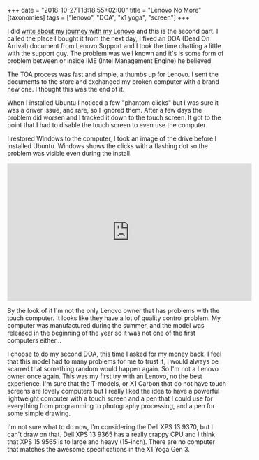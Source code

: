 +++
date = "2018-10-27T18:18:55+02:00"
title = "Lenovo No More"
[taxonomies]
tags = ["lenovo", "DOA", "x1 yoga", "screen"]
+++

I did [write about my journey with my Lenovo](@/post/2018/lenovo_brick.md) and this is the second part. I called the place I bought it from the next day, I fixed an DOA (Dead On Arrival) document from Lenovo Support and I took the time chatting a little with the support guy. The problem was well known and it's is some form of problem between or inside IME (Intel Management Engine) he believed.

The TOA process was fast and simple, a thumbs up for Lenovo. I sent the documents to the store and exchanged my broken computer with a brand new one. I thought this was the end of it.

When I installed Ubuntu I noticed a few "phantom clicks" but I was sure it was a driver issue, and rare, so I ignored them. After a few days the problem did worsen and I tracked it down to the touch screen. It got to the point that I had to disable the touch screen to even use the computer.

I restored Windows to the computer, I took an image of the drive before I installed Ubuntu. Windows shows the clicks with a flashing dot so the problem was visible even during the install.

<center><iframe width="560" height="315" src="https://www.youtube.com/embed/EPQdPw-sKPc" frameborder="0" allow="autoplay; encrypted-media" allowfullscreen></iframe></center>

By the look of it I'm not the only Lenovo owner that has problems with the touch computer. It looks like they have a lot of quality control problem. My computer was manufactured during the summer, and the model was released in the beginning of the year so it was not one of the first computers either...

I choose to do my second DOA, this time I asked for my money back. I feel that this model had to many problems for me to trust it, I would always be scarred that something random would happen again. So I'm not a Lenovo owner once again. This was my first try with an Lenovo, no the best experience. I'm sure that the T-models, or X1 Carbon that do not have touch screens are lovely computers but I really liked the idea to have a powerful lightweight computer with a touch screen and a pen that I could use for everything from programming to photography processing, and a pen for some simple drawing.

I'm not sure what to do now, I'm considering the Dell XPS 13 9370, but I can't draw on that. Dell XPS 13 9365 has a really crappy CPU and I think that XPS 15 9565 is to large and heavy (15-inch). There are no computer that matches the awesome specifications in the X1 Yoga Gen 3.
